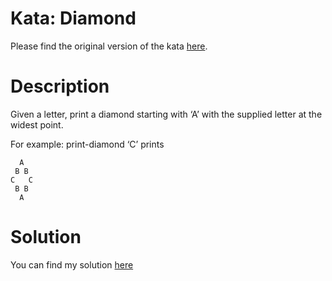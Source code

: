 # Kata: Diamond

Please find the original version of the kata [here](http://codingdojo.org/kata/Diamond/).

# Description
Given a letter, print a diamond starting with ‘A’ with the supplied letter at the widest point.

For example: print-diamond ‘C’ prints

	  A
	 B B
	C   C
	 B B
	  A

# Solution
You can find my solution [here](src/main/java/my/kata/diamond/Diamond.java)
